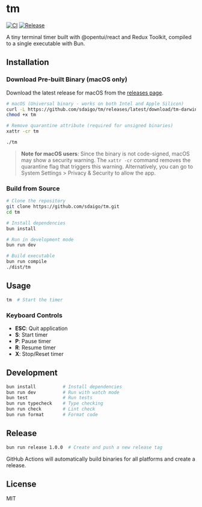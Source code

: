 # tm

[![CI](https://github.com/sdaigo/tm/actions/workflows/ci.yml/badge.svg)](https://github.com/sdaigo/tm/actions/workflows/ci.yml)
[![Release](https://github.com/sdaigo/tm/actions/workflows/release.yml/badge.svg)](https://github.com/sdaigo/tm/actions/workflows/release.yml)

A tiny terminal timer built with @opentui/react and Redux Toolkit, compiled to a single executable with Bun.

## Installation

### Download Pre-built Binary (macOS only)

Download the latest release for macOS from the [releases page](https://github.com/sdaigo/tm/releases).

```bash
# macOS (Universal binary - works on both Intel and Apple Silicon)
curl -L https://github.com/sdaigo/tm/releases/latest/download/tm-darwin-universal -o tm
chmod +x tm

# Remove quarantine attribute (required for unsigned binaries)
xattr -cr tm

./tm
```

> **Note for macOS users**: Since the binary is not code-signed, macOS may show a security warning.
> The `xattr -cr` command removes the quarantine flag that triggers this warning.
> Alternatively, you can go to System Settings > Privacy & Security to allow the app.

### Build from Source

```bash
# Clone the repository
git clone https://github.com/sdaigo/tm.git
cd tm

# Install dependencies
bun install

# Run in development mode
bun run dev

# Build executable
bun run compile
./dist/tm
```

## Usage

```bash
tm  # Start the timer
```

### Keyboard Controls

- **ESC**: Quit application
- **S**: Start timer
- **P**: Pause timer
- **R**: Resume timer
- **X**: Stop/Reset timer

## Development

```bash
bun install          # Install dependencies
bun run dev          # Run with watch mode
bun test             # Run tests
bun run typecheck    # Type checking
bun run check        # Lint check
bun run format       # Format code
```

## Release

```bash
bun run release 1.0.0  # Create and push a new release tag
```

GitHub Actions will automatically build binaries for all platforms and create a release.

## License

MIT

